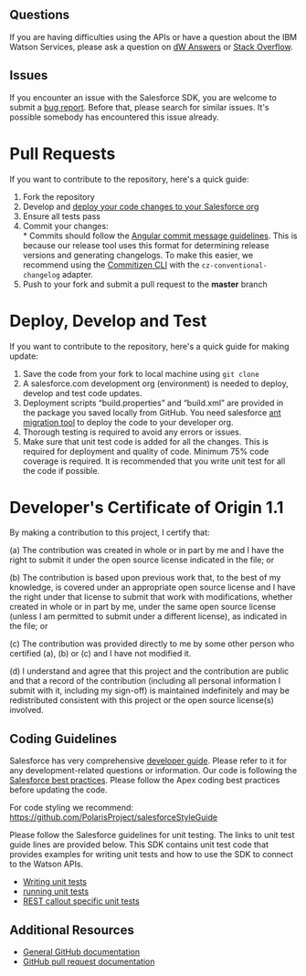 ## Questions

If you are having difficulties using the APIs or have a question about the IBM Watson Services,
please ask a question on [dW Answers][dw] or [Stack Overflow][stackoverflow].

## Issues

If you encounter an issue with the Salesforce SDK, you are welcome to submit a [bug report](https://github.com/watson-developer-cloud/salesforce-sdk/issues).
Before that, please search for similar issues. It's possible somebody has encountered this issue already.

# Pull Requests

If you want to contribute to the repository, here's a quick guide:
  1. Fork the repository
  2. Develop and [deploy your code changes to your Salesforce org](https://github.com/watson-developer-cloud/salesforce-sdk#installation)
  3. Ensure all tests pass
  4. Commit your changes:   
    * Commits should follow the [Angular commit message guidelines](https://github.com/angular/angular/blob/master/CONTRIBUTING.md#-commit-message-guidelines). This is because our release tool uses this format for determining release versions and generating changelogs. To make this easier, we recommend using the [Commitizen CLI](https://github.com/commitizen/cz-cli) with the `cz-conventional-changelog` adapter.
  5. Push to your fork and submit a pull request to the **master** branch

# Deploy, Develop and Test

If you want to contribute to the repository, here's a quick guide for making update:
1.  Save the code from your fork to local machine using `git clone`
2.  A salesforce.com development org (environment) is needed to deploy, develop and test code updates. 
3.  Deployment scripts “build.properties” and “build.xml” are provided in the package you saved locally from GitHub. You need salesforce [ant migration tool](https://developer.salesforce.com/docs/atlas.en-us.daas.meta/daas/meta_development.htm) to deploy the code to your developer org.
4.  Thorough testing is required to avoid any errors or issues.
5.  Make sure that unit test code is added for all the changes. This is required for deployment and quality of code. Minimum 75% code coverage is required. It is recommended that you write unit test for all the code if possible.


# Developer's Certificate of Origin 1.1

By making a contribution to this project, I certify that:

(a) The contribution was created in whole or in part by me and I
   have the right to submit it under the open source license
   indicated in the file; or

(b) The contribution is based upon previous work that, to the best
   of my knowledge, is covered under an appropriate open source
   license and I have the right under that license to submit that
   work with modifications, whether created in whole or in part
   by me, under the same open source license (unless I am
   permitted to submit under a different license), as indicated
   in the file; or

(c) The contribution was provided directly to me by some other
   person who certified (a), (b) or (c) and I have not modified
   it.

(d) I understand and agree that this project and the contribution
   are public and that a record of the contribution (including all
   personal information I submit with it, including my sign-off) is
   maintained indefinitely and may be redistributed consistent with
   this project or the open source license(s) involved.

## Coding Guidelines

Salesforce has very comprehensive [developer guide](https://developer.salesforce.com/docs/atlas.en-us.apexcode.meta/apexcode/apex_dev_guide.htm). Please refer to it for any development-related questions or information. Our code is following the [Salesforce best practices](https://developer.salesforce.com/page/Apex_Code_Best_Practices). Please follow the Apex coding best practices before updating the code.

For code styling we recommend: https://github.com/PolarisProject/salesforceStyleGuide

Please follow the Salesforce guidelines for unit testing. The links to unit test guide lines are provided below. This SDK contains unit test code that provides examples for writing unit tests and how to use the SDK to connect to the Watson APIs.

* [Writing unit tests](https://developer.salesforce.com/docs/atlas.en-us.apexcode.meta/apexcode/apex_testing.htm)
* [running unit tests](https://developer.salesforce.com/docs/atlas.en-us.apexcode.meta/apexcode/apex_testing_unit_tests_running.htm)
* [REST callout specific unit tests](https://developer.salesforce.com/docs/atlas.en-us.apexcode.meta/apexcode/apex_classes_restful_http_testing.htm)

## Additional Resources

* [General GitHub documentation](https://help.github.com/)
* [GitHub pull request documentation](https://help.github.com/send-pull-requests/)

[dw]: https://developer.ibm.com/answers/questions/ask/?topics=watson
[stackoverflow]: http://stackoverflow.com/questions/ask?tags=ibm-watson
[Maven]: https://maven.apache.org/guides/getting-started/maven-in-five-minutes.html
[Gradle]: https://docs.gradle.org/current/userguide/installation.html